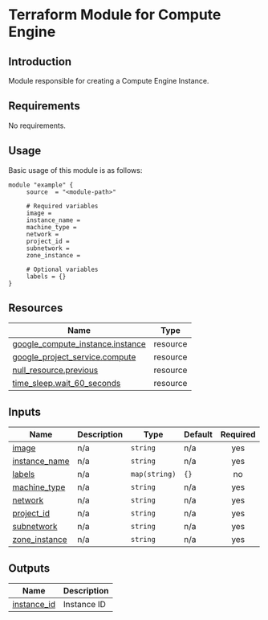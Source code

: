 # Terraform Module for Compute Engine

## Introduction

Module responsible for creating a Compute Engine Instance.

<!-- BEGIN_AUTOMATED_TF_DOCS_BLOCK -->
## Requirements

No requirements.
## Usage
Basic usage of this module is as follows:
```hcl
module "example" {
	 source  = "<module-path>"

	 # Required variables
	 image = 
	 instance_name = 
	 machine_type = 
	 network = 
	 project_id = 
	 subnetwork = 
	 zone_instance = 

	 # Optional variables
	 labels = {}
}
```
## Resources

| Name | Type |
|------|------|
| [google_compute_instance.instance](https://registry.terraform.io/providers/hashicorp/google/latest/docs/resources/compute_instance) | resource |
| [google_project_service.compute](https://registry.terraform.io/providers/hashicorp/google/latest/docs/resources/project_service) | resource |
| [null_resource.previous](https://registry.terraform.io/providers/hashicorp/null/latest/docs/resources/resource) | resource |
| [time_sleep.wait_60_seconds](https://registry.terraform.io/providers/hashicorp/time/latest/docs/resources/sleep) | resource |
## Inputs

| Name | Description | Type | Default | Required |
|------|-------------|------|---------|:--------:|
| <a name="input_image"></a> [image](#input\_image) | n/a | `string` | n/a | yes |
| <a name="input_instance_name"></a> [instance\_name](#input\_instance\_name) | n/a | `string` | n/a | yes |
| <a name="input_labels"></a> [labels](#input\_labels) | n/a | `map(string)` | `{}` | no |
| <a name="input_machine_type"></a> [machine\_type](#input\_machine\_type) | n/a | `string` | n/a | yes |
| <a name="input_network"></a> [network](#input\_network) | n/a | `string` | n/a | yes |
| <a name="input_project_id"></a> [project\_id](#input\_project\_id) | n/a | `string` | n/a | yes |
| <a name="input_subnetwork"></a> [subnetwork](#input\_subnetwork) | n/a | `string` | n/a | yes |
| <a name="input_zone_instance"></a> [zone\_instance](#input\_zone\_instance) | n/a | `string` | n/a | yes |
## Outputs

| Name | Description |
|------|-------------|
| <a name="output_instance_id"></a> [instance\_id](#output\_instance\_id) | Instance ID |
<!-- END_AUTOMATED_TF_DOCS_BLOCK -->